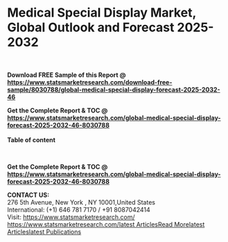 <h1>Medical Special Display Market, Global Outlook and Forecast 2025-2032</h1><br/><p><strong>Download FREE Sample of this Report @ <a href="https://www.statsmarketresearch.com/download-free-sample/8030788/global-medical-special-display-forecast-2025-2032-46">https://www.statsmarketresearch.com/download-free-sample/8030788/global-medical-special-display-forecast-2025-2032-46</a></strong></p><div><b>Get the Complete Report & TOC @ <a href="https://www.statsmarketresearch.com/global-medical-special-display-forecast-2025-2032-46-8030788">https://www.statsmarketresearch.com/global-medical-special-display-forecast-2025-2032-46-8030788</a></b></div><br><b>Table of content</b><p><br><div><b>Get the Complete Report & TOC @ <a href="https://www.statsmarketresearch.com/global-medical-special-display-forecast-2025-2032-46-8030788">https://www.statsmarketresearch.com/global-medical-special-display-forecast-2025-2032-46-8030788</a></b></div></p> <b>CONTACT US:</b><br>276 5th Avenue, New York , NY 10001,United States<br>International: (+1) 646 781 7170 / +91 8087042414<br>Visit: <a href="https://www.statsmarketresearch.com/">https://www.statsmarketresearch.com/</a><br><a href="https://gyeongbokgung.com">https://www.statsmarketresearch.com/</a><a href="https://hallyeomaritime.com">latest Articles</a><a href="https://jingwansa.com">Read More</a><a href=https://nguoiviet.jp/">latest Articles</a><a href="https://www.intelmarketresearch.com/">latest Publications</a>